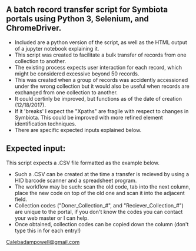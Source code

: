 ## A batch record transfer script for Symbiota portals using Python 3, Selenium, and ChromeDriver.
- Included are a python version of the script, as well as the HTML output of a jupyter notebook explaining it.
- This script was created to facilitate a bulk transfer of records from one collection to another. 
- The existing process expects user interaction for each record, which might be considered excessive beyond 50 records. 
- This was created when a group of records was accidently accessioned under the wrong collection but it would also be useful when records are exchanged from one collection to another.
- It could certinly be improved, but functions as of the date of creation (12/18/2017).
- If it 'breaks' I expect the "Xpaths" are fragile with respect to changes in Symbiota. This could be improved with more refined element identification techniques. 
- There are specific expected inputs explained below.

## Expected input:

This script expects a .CSV file formatted as the example below.

- Such a .CSV can be created at the time a transfer is recieved by using a HID barcode scanner and a spreadsheet program. 
- The workflow may be such: scan the old code, tab into the next column, place the new code on top of the old one and scan it into the adjacent field.
- Collection codes ("Doner\_Collection\_#", and "Reciever\_Collection\_#") are unique to the portal, if you don't know the codes you can contact your web master or I can help.
- Once obtained, collection codes can be copied down the column (don't type this in for each entry!)

Calebadampowell@gmail.com
